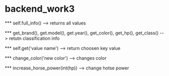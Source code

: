 # backend_work3

*** self.full_info() --> returns all values

*** get_brand(), get.model(), get.year(), get_color(), get_hp(), get_class() --> retutn classification info

*** self.get('value name') --> return choosen key value

*** change_color('new color') --> changes color

*** increase_horse_power(int(hp)) --> change hotse power 